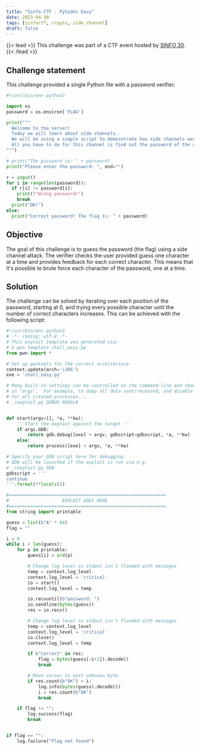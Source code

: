 ```yaml
---
title: "Sinfo CTF - PySides Easy"
date: 2023-04-30
tags: [sinfoctf, crypto, side_channel]
draft: false
---
```


{{< lead >}}
This challenge was part of a CTF event hosted by [SINFO 30](https://sinfo.org/).
{{< /lead >}}

## Challenge statement

This challenge provided a single Python file with a password verifier:

```python
#!/usr/bin/env python3

import os
password = os.environ['FLAG']

print("""
  Welcome to the server!
  Today we will learn about side channels.
  We will be using a simple script to demosntrate how side channels work.
  All you have to do for this channel is find out the password of the user.
""")

# print("The password is: " + password)
print("Please enter the password: ", end="")

r = input()
for i in range(len(password)):
  if r[i] != password[i]:
    print(f"Wrong password!")
    break
  print("OK!")
else:
  print("Correct password! The flag is: " + password)
```

## Objective

The goal of this challenge is to guess the password (the flag) using a side channel attack.
The verifier checks the user provided guess one character at a time and provides feedback for each correct character.
This means that it's possible to brute force each character of the password, one at a time.

## Solution

The challenge can be solved by iterating over each position of the password, starting at 0, and trying every possible character until the number of correct characters increases.
This can be achieved with the following script:

```python
#!/usr/bin/env python3
# -*- coding: utf-8 -*-
# This exploit template was generated via:
# $ pwn template chall_easy.py
from pwn import *

# Set up pwntools for the correct architecture
context.update(arch='i386')
exe = 'chall_easy.py'

# Many built-in settings can be controlled on the command-line and show up
# in "args".  For example, to dump all data sent/received, and disable ASLR
# for all created processes...
# ./exploit.py DEBUG NOASLR


def start(argv=[], *a, **kw):
    '''Start the exploit against the target.'''
    if args.GDB:
        return gdb.debug([exe] + argv, gdbscript=gdbscript, *a, **kw)
    else:
        return process([exe] + argv, *a, **kw)

# Specify your GDB script here for debugging
# GDB will be launched if the exploit is run via e.g.
# ./exploit.py GDB
gdbscript = '''
continue
'''.format(**locals())

#===========================================================
#                    EXPLOIT GOES HERE
#===========================================================
from string import printable

guess = list(b"A" * 64)
flag = ""

i = 0
while i < len(guess):
    for p in printable:
        guess[i] = ord(p)

        # Change log level so stdout isn't flooded with messages
        temp = context.log_level
        context.log_level = 'critical'
        io = start()
        context.log_level = temp

        io.recvuntil(b"password: ")
        io.sendline(bytes(guess))
        res = io.recv()

        # Change log level so stdout isn't flooded with messages
        temp = context.log_level
        context.log_level = 'critical'
        io.close()
        context.log_level = temp

        if b"Correct" in res:
            flag = bytes(guess[:i+1]).decode()
            break

        # Move cursor to next unknown byte
        if res.count(b"OK") > i:
            log.info(bytes(guess).decode())
            i = res.count(b"OK")
            break

    if flag != "":
        log.success(flag)
        break


if flag == "":
    log.failure("Flag not found")
```
